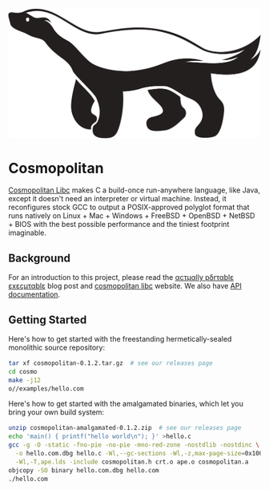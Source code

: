![Cosmopolitan Honeybadger](usr/share/img/honeybadger.png)

# Cosmopolitan

[Cosmopolitan Libc](https://justine.lol/cosmopolitan/index.html) makes C
a build-once run-anywhere language, like Java, except it doesn't need an
interpreter or virtual machine. Instead, it reconfigures stock GCC to
output a POSIX-approved polyglot format that runs natively on Linux +
Mac + Windows + FreeBSD + OpenBSD + NetBSD + BIOS with the best possible
performance and the tiniest footprint imaginable.

## Background

For an introduction to this project, please read the [αcτµαlly pδrταblε
εxεcµταblε](https://justine.lol/ape.html) blog post and [cosmopolitan
libc](https://justine.lol/cosmopolitan/index.html) website. We also have
[API documentation](https://justine.lol/cosmopolitan/documentation.html).

## Getting Started

Here's how to get started with the freestanding hermetically-sealed
monolithic source repository:

```sh
tar xf cosmopolitan-0.1.2.tar.gz  # see our releases page
cd cosmo
make -j12
o//examples/hello.com
```

Here's how to get started with the amalgamated binaries, which let you
bring your own build system:

```sh
unzip cosmopolitan-amalgamated-0.1.2.zip  # see our releases page
echo 'main() { printf("hello world\n"); }' >hello.c
gcc -g -O -static -fno-pie -no-pie -mno-red-zone -nostdlib -nostdinc \
  -o hello.com.dbg hello.c -Wl,--gc-sections -Wl,-z,max-page-size=0x1000 -fuse-ld=bfd \
  -Wl,-T,ape.lds -include cosmopolitan.h crt.o ape.o cosmopolitan.a
objcopy -SO binary hello.com.dbg hello.com
./hello.com
```
